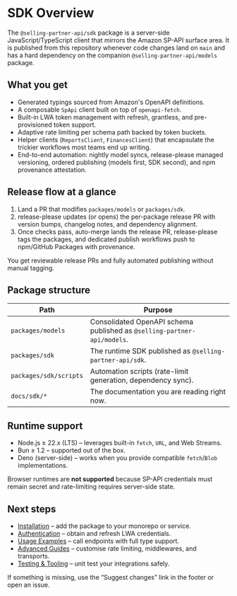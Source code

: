 # SDK Overview

The `@selling-partner-api/sdk` package is a server-side JavaScript/TypeScript client that mirrors the Amazon SP-API surface area. It is published from this repository whenever code changes land on `main` and has a hard dependency on the companion `@selling-partner-api/models` package.

## What you get

- Generated typings sourced from Amazon's OpenAPI definitions.
- A composable `SpApi` client built on top of `openapi-fetch`.
- Built-in LWA token management with refresh, grantless, and pre-provisioned token support.
- Adaptive rate limiting per schema path backed by token buckets.
- Helper clients (`ReportsClient`, `FinancesClient`) that encapsulate the trickier workflows most teams end up writing.
- End-to-end automation: nightly model syncs, release-please managed versioning, ordered publishing (models first, SDK second), and npm provenance attestation.

## Release flow at a glance

1. Land a PR that modifies `packages/models` or `packages/sdk`.
2. release-please updates (or opens) the per-package release PR with version bumps, changelog notes, and dependency alignment.
3. Once checks pass, auto-merge lands the release PR, release-please tags the packages, and dedicated publish workflows push to npm/GitHub Packages with provenance.

You get reviewable release PRs and fully automated publishing without manual tagging.

## Package structure

| Path | Purpose |
| --- | --- |
| `packages/models` | Consolidated OpenAPI schema published as `@selling-partner-api/models`. |
| `packages/sdk` | The runtime SDK published as `@selling-partner-api/sdk`. |
| `packages/sdk/scripts` | Automation scripts (rate-limit generation, dependency sync). |
| `docs/sdk/*` | The documentation you are reading right now. |

## Runtime support

- Node.js ≥ 22.x (LTS) – leverages built-in `fetch`, `URL`, and Web Streams.
- Bun ≥ 1.2 – supported out of the box.
- Deno (server-side) – works when you provide compatible `fetch`/`Blob` implementations.

Browser runtimes are **not supported** because SP-API credentials must remain secret and rate-limiting requires server-side state.

## Next steps

- [Installation](./installation.md) – add the package to your monorepo or service.
- [Authentication](./authentication.md) – obtain and refresh LWA credentials.
- [Usage Examples](./usage.md) – call endpoints with full type support.
- [Advanced Guides](./advanced.md) – customise rate limiting, middlewares, and transports.
- [Testing & Tooling](./testing.md) – unit test your integrations safely.

If something is missing, use the “Suggest changes” link in the footer or open an issue.
